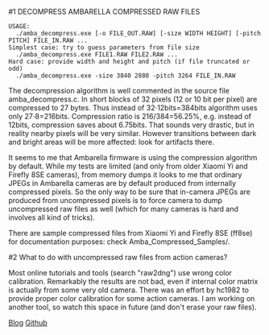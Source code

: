 #1 DECOMPRESS AMBARELLA COMPRESSED RAW FILES

```
USAGE:
  ./amba_decompress.exe [-o FILE_OUT.RAW] [-size WIDTH HEIGHT] [-pitch PITCH] FILE_IN.RAW ...
Simplest case: try to guess parameters from file size
  ./amba_decompress.exe FILE1.RAW FILE2.RAW ...
Hard case: provide width and height and pitch (if file truncated or odd)
  ./amba_decompress.exe -size 3840 2880 -pitch 3264 FILE_IN.RAW

```

The decompression algorithm is well commented in the source file amba_decompress.c.
In short blocks of 32 pixels (12 or 10 bit per pixel) are compressed to 27 bytes.
Thus instead of 32⋅12bits=384bits algorithm uses only 27⋅8=216bits.
Compression ratio is 216/384=56.25%, e.g. instead of 12bits,
compression saves about 6.75bits. That sounds very drastic, but in
reality nearby pixels will be very similar. However transitions
between dark and bright areas will be more affected: look for
artifacts there.


It seems to me that Ambarella firmware is using the compression algorithm by default.
While my tests are limited (and only from older Xiaomi Yi and Firefly 8SE cameras), 
from memory dumps it looks to me that ordinary JPEGs in Ambarella cameras are
by default produced from internally compressed pixels. 
So the only way to be sure that in-camera JPEGs are produced from uncompressed pixels is to
force camera to dump uncompressed raw files as well (which for many cameras is hard and involves all kind of tricks).


There are sample compressed files from Xiaomi Yi and Firefly 8SE
(ff8se) for documentation purposes: check Amba_Compressed_Samples/.



#2 What to do with uncompressed raw files from action cameras?


Most online tutorials and tools (search "raw2dng") use wrong color calibration.
Remarkably the results are not bad, even if internal color matrix is actually from some very old camera.
There was an effort by hc1982 to provide proper color calibration for some action cameras.
I am working on another tool, so watch this space in future (and don't erase your raw files).



[Blog](https://glagolj.github.io/gg-blog/)
[Github](https://github.com/glagolj)
